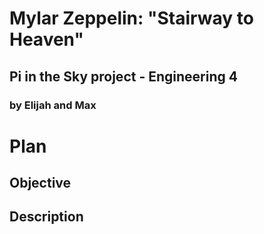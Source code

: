 # Mylar Zeppelin: "Stairway to Heaven"
## Pi in the Sky project - Engineering 4
### by Elijah and Max

# Plan

## Objective

## Description



